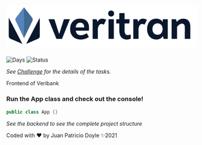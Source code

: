 # <div align="center"> ![pagers](src/resources/logo.png)</div>
![Days](https://img.shields.io/static/v1?label=Working-Days&message=1&color=blue)
![Status](https://img.shields.io/static/v1?label=Done&message=100%&color=green)

*See [Challenge](src/resources/Challenge.md) for the details of the tasks.*


Frontend of Veribank

### Run the App class and check out the console!
```java
public class App {}
```
   

*See the backend to see the complete project structure*

Coded with ❤️ by Juan Patricio Doyle ✨2021

